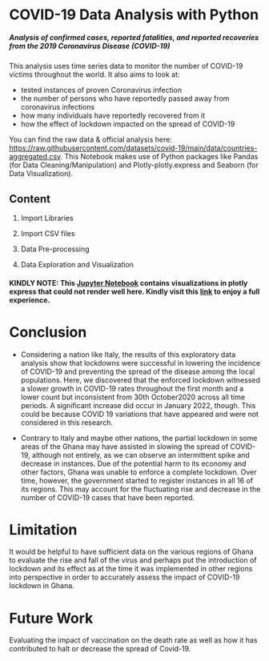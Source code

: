 # COVID-19 Data Analysis with Python

##### Analysis of confirmed cases, reported fatalities, and reported recoveries from the 2019 Coronavirus Disease (COVID-19)

This analysis uses time series data to monitor the number of COVID-19 victims throughout the world. It also aims to look at:
- tested instances of proven Coronavirus infection
- the number of persons who have reportedly passed away from coronavirus infections
- how many individuals have reportedly recovered from it
- how the effect of lockdown impacted on the spread of COVID-19

You can find the raw data & official analysis here: https://raw.githubusercontent.com/datasets/covid-19/main/data/countries-aggregated.csv. This Notebook makes use of Python packages like Pandas (for Data Cleaning/Manipulation) and Plotly-plotly.express and Seaborn (for Data Visualization).

## Content
1. Import Libraries

2. Import CSV files

3. Data Pre-processing

4. Data Exploration and Visualization


#### KINDLY NOTE: This [Jupyter Notebook](https://github.com/addy-analytics/COVID-19-ANALYSIS/blob/main/COVID-19-Analysis-With-Python.ipynb) contains visualizations in plotly express that could not render well here. Kindly visit this [link](https://nbviewer.org/github/addy-analytics/COVID-19-ANALYSIS/blob/main/COVID-19-Analysis-With-Python.ipynb) to enjoy a full experience. 


# Conclusion
- Considering a nation like Italy, the results of this exploratory data analysis show that lockdowns were successful in lowering the incidence of COVID-19 and preventing the spread of the disease among the local populations. Here, we discovered that the enforced lockdown witnessed a slower growth in COVID-19 rates throughout the first month and a lower count but inconsistent from 30th October2020 across all time periods. A significant increase did occur in January 2022, though. This could be because COVID 19 variations that have appeared and were not considered in this research.

- Contrary to Italy and maybe other nations, the partial lockdown in some areas of the Ghana may have assisted in slowing the spread of COVID-19, although not entirely, as we can observe an intermittent spike and decrease in instances. Due of the potential harm to its economy and other factors, Ghana was unable to enforce a complete lockdown. Over time, however, the government started to register instances in all 16 of its regions. This may account for the fluctuating rise and decrease in the number of COVID-19 cases that have been reported.

# Limitation
It would be helpful to have sufficient data on the various regions of Ghana to evaluate the rise and fall of the virus and perhaps put the introduction of lockdown and its effect as at the time it was implemented in other regions into perspective in order to accurately assess the impact of COVID-19 lockdown in Ghana.

# Future Work
Evaluating the impact of vaccination on the death rate as well as how it has contributed to halt or decrease the spread of Covid-19.

